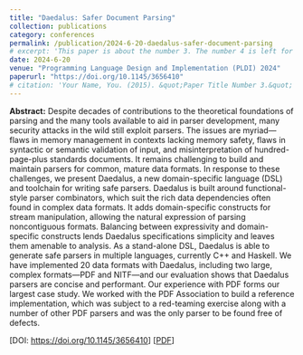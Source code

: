```yaml
---
title: "Daedalus: Safer Document Parsing"
collection: publications
category: conferences
permalink: /publication/2024-6-20-daedalus-safer-document-parsing
# excerpt: 'This paper is about the number 3. The number 4 is left for future work.'
date: 2024-6-20
venue: "Programming Language Design and Implementation (PLDI) 2024"
paperurl: "https://doi.org/10.1145/3656410"
# citation: 'Your Name, You. (2015). &quot;Paper Title Number 3.&quot; <i>Journal 1</i>. 1(3).'
---
```


**Abstract:** Despite decades of contributions to the theoretical foundations of parsing and the many tools available to aid in parser development, many security attacks in the wild still exploit parsers. The issues are myriad—flaws in memory management in contexts lacking memory safety, flaws in syntactic or semantic validation of input, and misinterpretation of hundred-page-plus standards documents. It remains challenging to build and maintain parsers for common, mature data formats. In response to these challenges, we present Daedalus, a new domain-specific language (DSL) and toolchain for writing safe parsers. Daedalus is built around functional-style parser combinators, which suit the rich data dependencies often found in complex data formats. It adds domain-specific constructs for stream manipulation, allowing the natural expression of parsing noncontiguous formats. Balancing between expressivity and domain-specific constructs lends Daedalus specifications simplicity and leaves them amenable to analysis. As a stand-alone DSL, Daedalus is able to generate safe parsers in multiple languages, currently C++ and Haskell. We have implemented 20 data formats with Daedalus, including two large, complex formats—PDF and NITF—and our evaluation shows that Daedalus parsers are concise and performant. Our experience with PDF forms our largest case study. We worked with the PDF Association to build a reference implementation, which was subject to a red-teaming exercise along with a number of other PDF parsers and was the only parser to be found free of defects.

\[DOI: <https://doi.org/10.1145/3656410>\] \[[PDF](http://mikedodds.github.io/files/publications/2024-6-20-daedalus-safer-document-parsing.pdf)\]